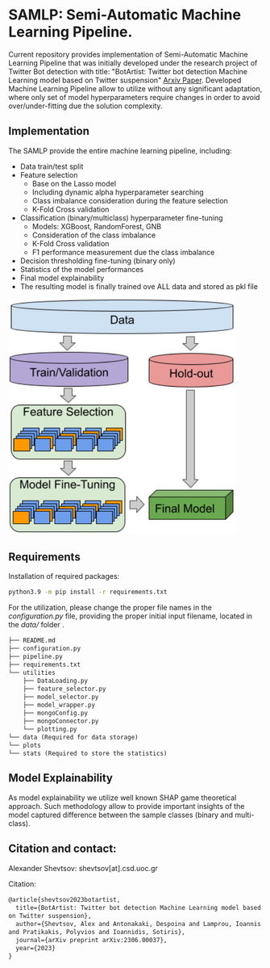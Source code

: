 # SAMLP: Semi-Automatic Machine Learning Pipeline.

Current repository provides implementation of Semi-Automatic Machine Learning Pipeline that was initially developed under the research project of Twitter Bot detection with title: "BotArtist: Twitter bot detection Machine Learning model based on Twitter suspension" [Arxiv Paper](https://arxiv.org/abs/2306.00037).
Developed Machine Learning Pipeline allow to utilize without any significant adaptation, where only set of model hyperparameters require changes in order to avoid over/under-fitting due the solution complexity.

## Implementation

The SAMLP provide the entire machine learning pipeline, including:
 - Data train/test split
 - Feature selection
   - Base on the Lasso model
   - Including dynamic alpha hyperparameter searching
   - Class imbalance consideration during the feature selection
   - K-Fold Cross validation
 - Classification (binary/multiclass) hyperparameter fine-tuning
   - Models: XGBoost, RandomForest, GNB
   - Consideration of the class imbalance 
   - K-Fold Cross validation
   - F1 performance measurement due the class imbalance 
 - Decision thresholding fine-tuning (binary only)
 - Statistics of the model performances
 - Final model explainability
 - The resulting model is finally trained ove ALL data and stored as pkl file

<img src='plots/pipeline.png' width='450'>

## Requirements
Installation of required packages:
```bash
python3.9 -m pip install -r requirements.txt
```

For the utilization, please change the proper file names in the *configuration.py* file, providing the proper initial input filename, located in the *data/* folder .
```angular2html
├── README.md
├── configuration.py
├── pipeline.py
├── requirements.txt
└── utilities
    ├── DataLoading.py
    ├── feature_selector.py
    ├── model_selector.py
    ├── model_wrapper.py
    ├── mongoConfig.py
    ├── mongoConnector.py
    └── plotting.py
└── data (Required for data storage)
└── plots
└── stats (Required to store the statistics)
```

## Model Explainability
As model explainability we utilize well known SHAP game theoretical approach. Such methodology allow to provide important insights of the model captured difference between the sample classes (binary and multi-class). 

## Citation and contact:

Alexander Shevtsov: shevtsov[at].csd.uoc.gr

Citation:
````angular2html
@article{shevtsov2023botartist,
  title={BotArtist: Twitter bot detection Machine Learning model based on Twitter suspension},
  author={Shevtsov, Alex and Antonakaki, Despoina and Lamprou, Ioannis and Pratikakis, Polyvios and Ioannidis, Sotiris},
  journal={arXiv preprint arXiv:2306.00037},
  year={2023}
}
````

